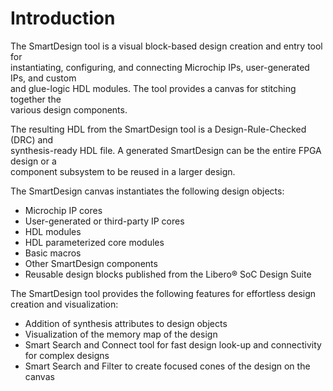 # Introduction

The SmartDesign tool is a visual block-based design creation and entry tool for<br /> instantiating, configuring, and connecting Microchip IPs, user-generated IPs, and custom<br /> and glue-logic HDL modules. The tool provides a canvas for stitching together the<br /> various design components.

The resulting HDL from the SmartDesign tool is a Design-Rule-Checked \(DRC\) and<br /> synthesis-ready HDL file. A generated SmartDesign can be the entire FPGA design or a<br /> component subsystem to be reused in a larger design.

The SmartDesign canvas instantiates the following design objects:

-   Microchip IP cores
-   User-generated or third-party IP cores
-   HDL modules
-   HDL parameterized core modules
-   Basic macros
-   Other SmartDesign components
-   Reusable design blocks published from the Libero® SoC Design Suite

The SmartDesign tool provides the following features for effortless design<br /> creation and visualization:

-   Addition of synthesis attributes to design objects
-   Visualization of the memory map of the design
-   Smart Search and Connect tool for fast design look-up and connectivity for complex designs
-   Smart Search and Filter to create focused cones of the design on the canvas

